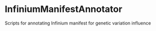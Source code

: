 # InfiniumManifestAnnotator
Scripts for annotating Infinium manifest for genetic variation influence
